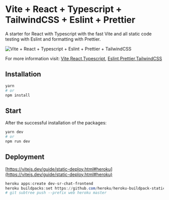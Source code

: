 # Vite + React + Typescript + TailwindCSS + Eslint + Prettier

A starter for React with Typescript with the fast Vite and all static code testing with Eslint and formatting with Prettier.

![Vite + React + Typescript + Eslint + Prettier + TailwindCSS](./resources/screenshot.jpg)

For more information visit: [Vite](https://github.com/vitejs/vite),[React](https://reactjs.org/),[Typescript](https://www.typescriptlang.org/), [Eslint](https://eslint.org/),[Prettier](https://prettier.io/),[TailwindCSS](https://tailwindcss.com/)

## Installation

```sh
yarn
# or
npm install
```

## Start

After the successful installation of the packages:

```sh
yarn dev
# or
npm run dev
```

## Deployment

[https://vitejs.dev/guide/static-deploy.html#heroku](https://vitejs.dev/guide/static-deploy.html#heroku)



```powershell
heroku apps:create dev-sr-chat-frontend
heroku buildpacks:set https://github.com/heroku/heroku-buildpack-static.git
# git subtree push --prefix web heroku master
```




